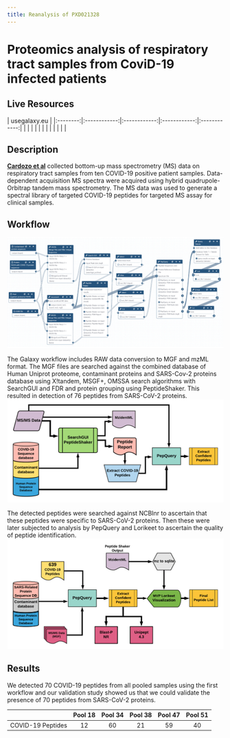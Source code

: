 ```yaml
---
title: Reanalysis of PXD021328
---
```


# Proteomics analysis of respiratory tract samples from CoviD-19 infected patients

## Live Resources

| usegalaxy.eu |
|:--------:|:------------:|:------------:|:------------:|:------------:|
| <FlatShield label="Input data for Peptide Search" message="view" href="https://usegalaxy.eu/u/pratikjagtap/h/pxd019119inputcovid19pqlk " alt="Raw data" /> |
| <FlatShield label="Peptide Search workflow" message="run" href="https://usegalaxy.eu/u/pratikjagtap/w/imported-imported-pxd019119-workflow-for-pq-and-lk-08202020" /> |
| <FlatShield label="PXD021328 DBsearch history" message="view" href="https://usegalaxy.eu/u/pratikjagtap/h/pxd021328-outputs-covid10-peptide-search-11222020 " alt="Galaxy history" /> |
| <FlatShield label="Input data for Peptide Validation" message="view" href="https://proteomics.usegalaxy.eu/u/pratikjagtap/h/outputs-pxd021328-covid-19-peptide-validation-11222020" alt="Raw data" /> |
| <FlatShield label="Peptide Validation workflow" message="run" href="https://proteomics.usegalaxy.eu/u/pratikjagtap/w/workflow-for-pxd021328-covid-19-peptide-validation-test" /> |
| <FlatShield label="PXD021328 Validation history" message="view" href="https://proteomics.usegalaxy.eu/u/pratikjagtap/h/outputs-pxd021328-covid-19-peptide-validation-11222020" alt="Galaxy history" /> |

## Description

**[Cardozo et al](https://www.researchsquare.com/article/rs-28883/v1)** collected bottom-up mass spectrometry (MS) data on respiratory tract samples from ten COVID-19 positive patient samples. 
Data-dependent acquisition MS spectra were acquired using hybrid quadrupole-Orbitrap tandem mass spectrometry. The MS data was used to 
generate a spectral library of targeted COVID-19 peptides for targeted MS assay for clinical samples.


## Workflow

![](./img/wf.png)

The Galaxy workflow includes RAW data conversion to MGF and mzML format. The MGF files are searched against the combined database of 
Human Uniprot proteome, contaminant proteins and SARS-Cov-2 proteins database using X!tandem, MSGF+, OMSSA search algorithms with 
SearchGUI and FDR and protein grouping using PeptideShaker. This resulted in detection of 76 peptides from SARS-CoV-2 proteins. 
![](./img/wfDB.png)

The detected peptides were searched against NCBInr to ascertain that these peptides were specific to SARS-CoV-2 proteins. 
Then these were later subjected to analysis by PepQuery and Lorikeet to ascertain the quality of peptide identification.
![](./img/wfVal.png)


## Results

We detected 70 COVID-19 peptides from all pooled samples using the first workflow and our validation study showed us that we could validate the presence of 70 peptides from SARS-CoV-2 proteins. 

|                   | Pool 18 | Pool 34 | Pool 38 |  Pool 47 | Pool 51 |
|-------------------|:-------:|:-------:|:-------:|:--------:|:-------:|
| COVID-19 Peptides |    12   |    60   |    21   |    59    |    40   |

